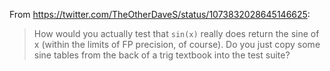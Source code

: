 From https://twitter.com/TheOtherDaveS/status/1073832028645146625:
> How would you actually test that `sin(x)` really does return the sine of x (within the limits of FP precision, of course). Do you just copy some sine tables from the back of a trig textbook into the test suite?
